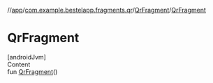 //[app](../../index.md)/[com.example.bestelapp.fragments.qr](../index.md)/[QrFragment](index.md)/[QrFragment](-qr-fragment.md)



# QrFragment  
[androidJvm]  
Content  
fun [QrFragment](-qr-fragment.md)()  



